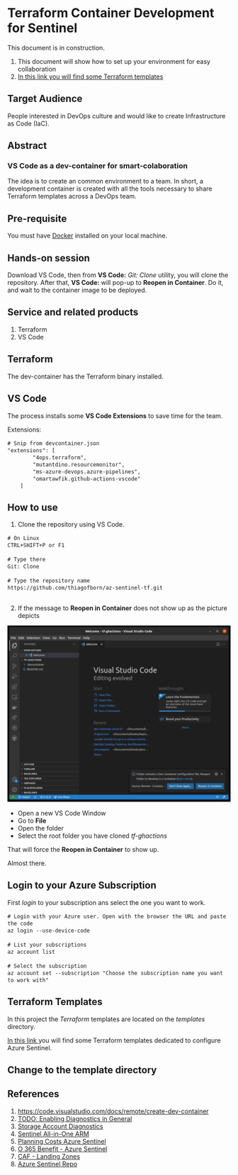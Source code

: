 # Terraform Container Development for Sentinel

This document is in construction. 

1. This document will show how to set up your environment for easy collaboration
2. [In this link you will find some Terraform templates](./sentinel-tf.md)

## Target Audience

People interested in DevOps culture and would like to create Infrastructure as Code (IaC).

## Abstract
### VS Code as a dev-container for smart-colaboration

The idea is to create an common environment to a team. In short, a development container is created with all the tools necessary to share Terraform templates across a DevOps team.

## Pre-requisite

You must have [Docker](https://www.docker.com/) installed on your local machine.

## Hands-on session

Download VS Code, then from **VS Code:** _Git: Clone_ utility, you will clone the repository. After that, **VS Code:** will pop-up to **Reopen in Container**. Do it, and wait to the container image to be deployed. 

## Service and related products
 
1. Terraform
2. VS Code 

## Terraform 

The dev-container has the Terraform binary installed.

## VS Code 

The process installs some **VS Code Extensions** to save time for the team.

Extensions:
```
# Snip from devcontainer.json
"extensions": [
        "4ops.terraform",
        "mutantdino.resourcemonitor",
        "ms-azure-devops.azure-pipelines",
        "omartawfik.github-actions-vscode"
    ]
```

## How to use

1. Clone the repository using VS Code.

```
# On Linux
CTRL+SHIFT+P or F1

# Type there
Git: Clone

# Type the repository name
https://github.com/thiagofborn/az-sentinel-tf.git
 
```

2. If the message to **Reopen in Container** does not show up as the picture depicts

![Open](media/reopen-in-container-01.png)

* Open a new VS Code Window
* Go to **File** 
* Open the folder
* Select the root folder you have cloned *tf-ghactions*

That will force the **Reopen in Container** to show up.

Almost there.

## Login to your Azure Subscription

First _login_ to your subscription ans select the one you want to work.

```shell
# Login with your Azure user. Open with the browser the URL and paste the code
az login --use-device-code

# List your subscriptions 
az account list

# Select the subscription
az account set --subscription "Choose the subscription name you want to work with"
```

## Terraform Templates

In this project the _Terraform_ templates are located on the _templates_ directory.

[In this link ](./sentinel-tf.md)you will find some Terraform templates dedicated to configure Azure Sentinel.

## Change to the template directory

## References

1. https://code.visualstudio.com/docs/remote/create-dev-container
2. [TODO: Enabling Diagnostics in General](https://registry.terraform.io/providers/hashicorp/azurerm/latest/docs/resources/monitor_diagnostic_setting)
3. [Storage Account Diagnostics]()
4. [Sentinel All-in-One ARM](https://github.com/Azure/Azure-Sentinel/tree/master/Tools/Sentinel-All-In-One)
5. [Planning Costs Azure Sentinel](https://docs.microsoft.com/en-us/azure/sentinel/azure-sentinel-billing#free-data-sources)
6. [O 365 Benefit - Azure Sentinel](https://azure.microsoft.com/en-us/offers/sentinel-microsoft-365-offer/)
7. [CAF - Landing Zones](https://github.com/Azure/caf-terraform-landingzones)
8. [Azure Sentinel Repo](https://github.com/Azure/Azure-Sentinel)
